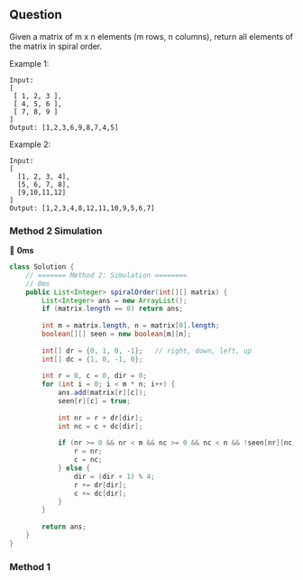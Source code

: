 ## Question

Given a matrix of m x n elements (m rows, n columns), return all elements of the matrix in spiral order.

Example 1:

```
Input:
[
 [ 1, 2, 3 ],
 [ 4, 5, 6 ],
 [ 7, 8, 9 ]
]
Output: [1,2,3,6,9,8,7,4,5]
```

Example 2:

```
Input:
[
  [1, 2, 3, 4],
  [5, 6, 7, 8],
  [9,10,11,12]
]
Output: [1,2,3,4,8,12,11,10,9,5,6,7]
```

### Method 2 Simulation
:rocket: **0ms**
```java
class Solution {
    // ======= Method 2: Simulation ========
    // 0ms 
    public List<Integer> spiralOrder(int[][] matrix) {
        List<Integer> ans = new ArrayList();
        if (matrix.length == 0) return ans;
        
        int m = matrix.length, n = matrix[0].length;
        boolean[][] seen = new boolean[m][n];
        
        int[] dr = {0, 1, 0, -1};   // right, down, left, up
        int[] dc = {1, 0, -1, 0};
        
        int r = 0, c = 0, dir = 0;
        for (int i = 0; i < m * n; i++) {
            ans.add(matrix[r][c]);
            seen[r][c] = true;
            
            int nr = r + dr[dir];
            int nc = c + dc[dir];
            
            if (nr >= 0 && nr < m && nc >= 0 && nc < n && !seen[nr][nc]) {
                r = nr;
                c = nc;
            } else {
                dir = (dir + 1) % 4;
                r += dr[dir];
                c += dc[dir];
            }
        }
        
        return ans;
    }
}
```
### Method 1
